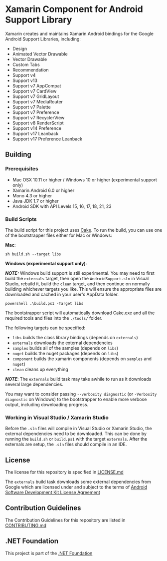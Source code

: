 # Xamarin Component for Android Support Library

Xamarin creates and maintains Xamarin.Android bindings for the Google Android Support Libraries, including:

 - Design
 - Animated Vector Drawable
 - Vector Drawable
 - Custom Tabs
 - Recommendation
 - Support v4
 - Support v13
 - Support v7 AppCompat
 - Support v7 CardView
 - Support v7 GridLayout
 - Support v7 MediaRouter
 - Support v7 Palette
 - Support v7 Preference
 - Support v7 RecyclerView
 - Support v8 RenderScript
 - Support v14 Preference
 - Support v17 Leanback
 - Support v17 Preference Leanback



## Building

### Prerequisites

- Mac OSX 10.11 or higher / Windows 10 or higher (experimental support only)
- Xamarin.Android 6.0 or higher
- Mono 4.3 or higher
- Java JDK 1.7 or higher
- Android SDK with API Levels 15, 16, 17, 18, 21, 23


### Build Scripts
The build script for this project uses [Cake](http://cakebuild.net).  To run the build, you can use one of the bootstrapper files either for Mac or Windows:

**Mac**:
```
sh build.sh --target libs
```

**Windows (experimental support only)**:

***NOTE:*** Windows build support is still experimental.  You may need to first build the `externals` target, then open the `AndroidSupport.sln` in Visual Studio, rebuild it, build the `clean` target, and then continue on normally building whichever targets you like.  This will ensure the appropriate files are downloaded and cached in your user's AppData folder.

```
powershell .\build.ps1 -Target libs
```

The bootstrapper script will automatically download Cake.exe and all the required tools and files into the `./tools/` folder.

The following targets can be specified:

 - `libs` builds the class library bindings (depends on `externals`)
 - `externals` downloads the external dependencies
 - `samples` builds all of the samples (depends on `libs`)
 - `nuget` builds the nuget packages (depends on `libs`)
 - `component` builds the xamarin components (depends on `samples` and `nuget`)
 - `clean` cleans up everything

***NOTE***: The `externals` build task may take awhile to run as it downloads several large dependencies.

You may want to consider passing `--verbosity diagnostic` (or `-Verbosity diagnostic` on Windows) to the bootstrapper to enable more verbose output, including downloading progress.


### Working in Visual Studio / Xamarin Studio

Before the `.sln` files will compile in Visual Studio or Xamarin Studio, the external dependencies need to be downloaded.  This can be done by running the `build.sh` or `build.ps1` with the target `externals`.  After the externals are setup, the `.sln` files should compile in an IDE.


## License

The license for this repository is specified in
[LICENSE.md](LICENSE.md)

The `externals` build task downloads some external dependencies from Google which are licensed under and subject to the terms of [Android Software Development Kit License Agreement](http://developer.android.com/sdk/terms.html)

## Contribution Guidelines
The Contribution Guidelines for this repository are listed in [CONTRIBUTING.md](.github/CONTRIBUTING.md)

## .NET Foundation
This project is part of the [.NET Foundation](http://www.dotnetfoundation.org/projects)


